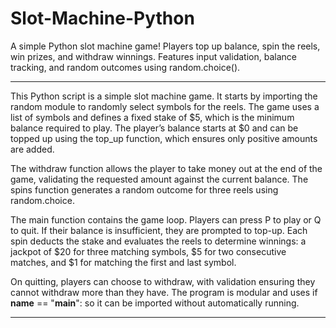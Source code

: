 # Slot-Machine-Python
A simple Python slot machine game! Players top up balance, spin the reels, win prizes, and withdraw winnings. Features input validation, balance tracking, and random outcomes using random.choice(). 
__________________________________________________________________________________________________________________________________________________________________________________________________________________
This Python script is a simple slot machine game. It starts by importing the random module to randomly select symbols for the reels. The game uses a list of symbols and defines a fixed stake of $5, which is the minimum balance required to play. The player’s balance starts at $0 and can be topped up using the top_up function, which ensures only positive amounts are added.

The withdraw function allows the player to take money out at the end of the game, validating the requested amount against the current balance. The spins function generates a random outcome for three reels using random.choice.

The main function contains the game loop. Players can press P to play or Q to quit. If their balance is insufficient, they are prompted to top-up. Each spin deducts the stake and evaluates the reels to determine winnings: a jackpot of $20 for three matching symbols, $5 for two consecutive matches, and $1 for matching the first and last symbol.

On quitting, players can choose to withdraw, with validation ensuring they cannot withdraw more than they have. The program is modular and uses if __name__ == "__main__": so it can be imported without automatically running.
__________________________________________________________________________________________________________________________________________________________________________________________________________________

